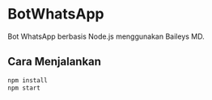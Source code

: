 # BotWhatsApp

Bot WhatsApp berbasis Node.js menggunakan Baileys MD.

## Cara Menjalankan

```bash
npm install
npm start
